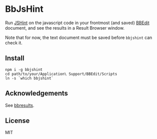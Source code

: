 BbJsHint
========

Run [JSHint](http://jshint.com/) on the javascript code in your frontmost (and saved) [BBEdit](http://barebones.com/products/bbedit/) document, and see the results in a Result Browser window.

Note that for now, the text document must be saved before `bbjshint` can check it.

Install
-------

    npm i -g bbjshint
    cd path/to/your/Application\ Support/BBEdit/Scripts
    ln -s `which bbjshint`

Acknowledgements
----------------
See [bbresults](https://github.com/isao/bbresults).

License
-------
MIT
